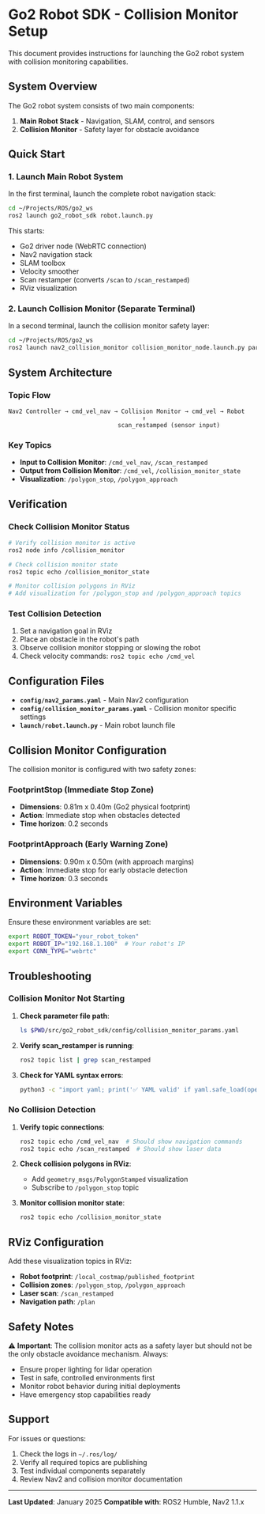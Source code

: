 # Go2 Robot SDK - Collision Monitor Setup

This document provides instructions for launching the Go2 robot system with collision monitoring capabilities.

## System Overview

The Go2 robot system consists of two main components:
1. **Main Robot Stack** - Navigation, SLAM, control, and sensors
2. **Collision Monitor** - Safety layer for obstacle avoidance

## Quick Start

### 1. Launch Main Robot System

In the first terminal, launch the complete robot navigation stack:

```bash
cd ~/Projects/ROS/go2_ws
ros2 launch go2_robot_sdk robot.launch.py
```

This starts:
- Go2 driver node (WebRTC connection)
- Nav2 navigation stack
- SLAM toolbox
- Velocity smoother
- Scan restamper (converts `/scan` to `/scan_restamped`)
- RViz visualization

### 2. Launch Collision Monitor (Separate Terminal)

In a second terminal, launch the collision monitor safety layer:

```bash
cd ~/Projects/ROS/go2_ws
ros2 launch nav2_collision_monitor collision_monitor_node.launch.py params_file:=$PWD/src/go2_robot_sdk/config/collision_monitor_params.yaml
```

## System Architecture

### Topic Flow
```
Nav2 Controller → cmd_vel_nav → Collision Monitor → cmd_vel → Robot
                                      ↑
                               scan_restamped (sensor input)
```

### Key Topics
- **Input to Collision Monitor**: `/cmd_vel_nav`, `/scan_restamped`
- **Output from Collision Monitor**: `/cmd_vel`, `/collision_monitor_state`
- **Visualization**: `/polygon_stop`, `/polygon_approach`

## Verification

### Check Collision Monitor Status
```bash
# Verify collision monitor is active
ros2 node info /collision_monitor

# Check collision monitor state
ros2 topic echo /collision_monitor_state

# Monitor collision polygons in RViz
# Add visualization for /polygon_stop and /polygon_approach topics
```

### Test Collision Detection
1. Set a navigation goal in RViz
2. Place an obstacle in the robot's path
3. Observe collision monitor stopping or slowing the robot
4. Check velocity commands: `ros2 topic echo /cmd_vel`

## Configuration Files

- **`config/nav2_params.yaml`** - Main Nav2 configuration
- **`config/collision_monitor_params.yaml`** - Collision monitor specific settings
- **`launch/robot.launch.py`** - Main robot launch file

## Collision Monitor Configuration

The collision monitor is configured with two safety zones:

### FootprintStop (Immediate Stop Zone)
- **Dimensions**: 0.81m x 0.40m (Go2 physical footprint)
- **Action**: Immediate stop when obstacles detected
- **Time horizon**: 0.2 seconds

### FootprintApproach (Early Warning Zone)  
- **Dimensions**: 0.90m x 0.50m (with approach margins)
- **Action**: Immediate stop for early obstacle detection
- **Time horizon**: 0.3 seconds

## Environment Variables

Ensure these environment variables are set:

```bash
export ROBOT_TOKEN="your_robot_token"
export ROBOT_IP="192.168.1.100"  # Your robot's IP
export CONN_TYPE="webrtc"
```

## Troubleshooting

### Collision Monitor Not Starting

1. **Check parameter file path**:
   ```bash
   ls $PWD/src/go2_robot_sdk/config/collision_monitor_params.yaml
   ```

2. **Verify scan_restamper is running**:
   ```bash
   ros2 topic list | grep scan_restamped
   ```

3. **Check for YAML syntax errors**:
   ```bash
   python3 -c "import yaml; print('✅ YAML valid' if yaml.safe_load(open('src/go2_robot_sdk/config/collision_monitor_params.yaml')) else '❌ YAML invalid')"
   ```

### No Collision Detection

1. **Verify topic connections**:
   ```bash
   ros2 topic echo /cmd_vel_nav  # Should show navigation commands
   ros2 topic echo /scan_restamped  # Should show laser data
   ```

2. **Check collision polygons in RViz**:
   - Add `geometry_msgs/PolygonStamped` visualization
   - Subscribe to `/polygon_stop` topic

3. **Monitor collision monitor state**:
   ```bash
   ros2 topic echo /collision_monitor_state
   ```

## RViz Configuration

Add these visualization topics in RViz:
- **Robot footprint**: `/local_costmap/published_footprint`
- **Collision zones**: `/polygon_stop`, `/polygon_approach`  
- **Laser scan**: `/scan_restamped`
- **Navigation path**: `/plan`

## Safety Notes

⚠️ **Important**: The collision monitor acts as a safety layer but should not be the only obstacle avoidance mechanism. Always:

- Ensure proper lighting for lidar operation
- Test in safe, controlled environments first
- Monitor robot behavior during initial deployments
- Have emergency stop capabilities ready

## Support

For issues or questions:
1. Check the logs in `~/.ros/log/`
2. Verify all required topics are publishing
3. Test individual components separately
4. Review Nav2 and collision monitor documentation

---

**Last Updated**: January 2025
**Compatible with**: ROS2 Humble, Nav2 1.1.x
